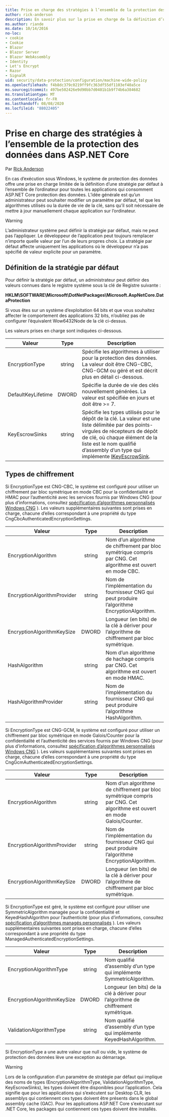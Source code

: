 ```yaml
---
title: Prise en charge des stratégies à l’ensemble de la protection des données dans ASP.NET Core
author: rick-anderson
description: En savoir plus sur la prise en charge de la définition d’une stratégie par défaut au niveau de l’ordinateur pour toutes les applications qui consomment ASP.NET Core protection des données.
ms.author: riande
ms.date: 10/14/2016
no-loc:
- cookie
- Cookie
- Blazor
- Blazor Server
- Blazor WebAssembly
- Identity
- Let's Encrypt
- Razor
- SignalR
uid: security/data-protection/configuration/machine-wide-policy
ms.openlocfilehash: f4b8dc379c0219ff9fc363df55df1103ef40a5ce
ms.sourcegitcommit: 497be502426e9d90bb7d0401b1b9f74b6a384682
ms.translationtype: MT
ms.contentlocale: fr-FR
ms.lasthandoff: 08/08/2020
ms.locfileid: "88022405"
---
```

# <a name="data-protection-machine-wide-policy-support-in-aspnet-core"></a>Prise en charge des stratégies à l’ensemble de la protection des données dans ASP.NET Core

Par [Rick Anderson](https://twitter.com/RickAndMSFT)

En cas d’exécution sous Windows, le système de protection des données offre une prise en charge limitée de la définition d’une stratégie par défaut à l’ensemble de l’ordinateur pour toutes les applications qui consomment ASP.NET Core protection des données. L’idée générale est qu’un administrateur peut souhaiter modifier un paramètre par défaut, tel que les algorithmes utilisés ou la durée de vie de la clé, sans qu’il soit nécessaire de mettre à jour manuellement chaque application sur l’ordinateur.

> [!WARNING]
> L’administrateur système peut définir la stratégie par défaut, mais ne peut pas l’appliquer. Le développeur de l’application peut toujours remplacer n’importe quelle valeur par l’un de leurs propres choix. La stratégie par défaut affecte uniquement les applications où le développeur n’a pas spécifié de valeur explicite pour un paramètre.

## <a name="setting-default-policy"></a>Définition de la stratégie par défaut

Pour définir la stratégie par défaut, un administrateur peut définir des valeurs connues dans le registre système sous la clé de Registre suivante :

**HKLM\SOFTWARE\Microsoft\DotNetPackages\Microsoft.AspNetCore.DataProtection**

Si vous êtes sur un système d’exploitation 64 bits et que vous souhaitez affecter le comportement des applications 32 bits, n’oubliez pas de configurer l’équivalent Wow6432Node de la clé ci-dessus.

Les valeurs prises en charge sont indiquées ci-dessous.

| Valeur              | Type   | Description |
| ------------------ | :----: | ----------- |
| EncryptionType     | string | Spécifie les algorithmes à utiliser pour la protection des données. La valeur doit être CNG-CBC, CNG-GCM ou géré et est décrit plus en détail ci-dessous. |
| DefaultKeyLifetime | DWORD  | Spécifie la durée de vie des clés nouvellement générées. La valeur est spécifiée en jours et doit être >= 7. |
| KeyEscrowSinks     | string | Spécifie les types utilisés pour le dépôt de la clé. La valeur est une liste délimitée par des points-virgules de récepteurs de dépôt de clé, où chaque élément de la liste est le nom qualifié d’assembly d’un type qui implémente [IKeyEscrowSink](/dotnet/api/microsoft.aspnetcore.dataprotection.keymanagement.ikeyescrowsink). |

## <a name="encryption-types"></a>Types de chiffrement

Si EncryptionType est CNG-CBC, le système est configuré pour utiliser un chiffrement par bloc symétrique en mode CBC pour la confidentialité et HMAC pour l’authenticité avec les services fournis par Windows CNG (pour plus d’informations, consultez [spécification d’algorithmes personnalisés Windows CNG](xref:security/data-protection/configuration/overview#specifying-custom-windows-cng-algorithms) ). Les valeurs supplémentaires suivantes sont prises en charge, chacune d’elles correspondant à une propriété du type CngCbcAuthenticatedEncryptionSettings.

| Valeur                       | Type   | Description |
| --------------------------- | :----: | ----------- |
| EncryptionAlgorithm         | string | Nom d’un algorithme de chiffrement par bloc symétrique compris par CNG. Cet algorithme est ouvert en mode CBC. |
| EncryptionAlgorithmProvider | string | Nom de l’implémentation du fournisseur CNG qui peut produire l’algorithme EncryptionAlgorithm. |
| EncryptionAlgorithmKeySize  | DWORD  | Longueur (en bits) de la clé à dériver pour l’algorithme de chiffrement par bloc symétrique. |
| HashAlgorithm               | string | Nom d’un algorithme de hachage compris par CNG. Cet algorithme est ouvert en mode HMAC. |
| HashAlgorithmProvider       | string | Nom de l’implémentation du fournisseur CNG qui peut produire l’algorithme HashAlgorithm. |

Si EncryptionType est CNG-GCM, le système est configuré pour utiliser un chiffrement par bloc symétrique en mode Galois/Counter pour la confidentialité et l’authenticité des services fournis par Windows CNG (pour plus d’informations, consultez [spécification d’algorithmes personnalisés Windows CNG](xref:security/data-protection/configuration/overview#specifying-custom-windows-cng-algorithms) ). Les valeurs supplémentaires suivantes sont prises en charge, chacune d’elles correspondant à une propriété du type CngGcmAuthenticatedEncryptionSettings.

| Valeur                       | Type   | Description |
| --------------------------- | :----: | ----------- |
| EncryptionAlgorithm         | string | Nom d’un algorithme de chiffrement par bloc symétrique compris par CNG. Cet algorithme est ouvert en mode Galois/Counter. |
| EncryptionAlgorithmProvider | string | Nom de l’implémentation du fournisseur CNG qui peut produire l’algorithme EncryptionAlgorithm. |
| EncryptionAlgorithmKeySize  | DWORD  | Longueur (en bits) de la clé à dériver pour l’algorithme de chiffrement par bloc symétrique. |

Si EncryptionType est géré, le système est configuré pour utiliser une SymmetricAlgorithm managée pour la confidentialité et KeyedHashAlgorithm pour l’authenticité (pour plus d’informations, consultez [spécification d’algorithmes managés personnalisés](xref:security/data-protection/configuration/overview#specifying-custom-managed-algorithms) ). Les valeurs supplémentaires suivantes sont prises en charge, chacune d’elles correspondant à une propriété du type ManagedAuthenticatedEncryptionSettings.

| Valeur                      | Type   | Description |
| -------------------------- | :----: | ----------- |
| EncryptionAlgorithmType    | string | Nom qualifié d’assembly d’un type qui implémente SymmetricAlgorithm. |
| EncryptionAlgorithmKeySize | DWORD  | Longueur (en bits) de la clé à dériver pour l’algorithme de chiffrement symétrique. |
| ValidationAlgorithmType    | string | Nom qualifié d’assembly d’un type qui implémente KeyedHashAlgorithm. |

Si EncryptionType a une autre valeur que null ou vide, le système de protection des données lève une exception au démarrage.

> [!WARNING]
> Lors de la configuration d’un paramètre de stratégie par défaut qui implique des noms de types (EncryptionAlgorithmType, ValidationAlgorithmType, KeyEscrowSinks), les types doivent être disponibles pour l’application. Cela signifie que pour les applications qui s’exécutent sur Desktop CLR, les assemblys qui contiennent ces types doivent être présents dans le global assembly cache (GAC). Pour les applications ASP.NET Core s’exécutant sur .NET Core, les packages qui contiennent ces types doivent être installés.
